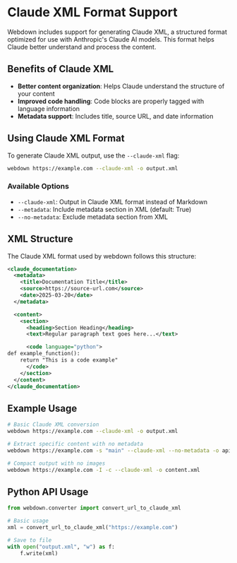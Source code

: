 # Claude XML Format Support

Webdown includes support for generating Claude XML, a structured format optimized for use with Anthropic's Claude AI models. This format helps Claude better understand and process the content.

## Benefits of Claude XML

- **Better content organization**: Helps Claude understand the structure of your content
- **Improved code handling**: Code blocks are properly tagged with language information
- **Metadata support**: Includes title, source URL, and date information

## Using Claude XML Format

To generate Claude XML output, use the `--claude-xml` flag:

```bash
webdown https://example.com --claude-xml -o output.xml
```

### Available Options

- `--claude-xml`: Output in Claude XML format instead of Markdown
- `--metadata`: Include metadata section in XML (default: True)
- `--no-metadata`: Exclude metadata section from XML

## XML Structure

The Claude XML format used by webdown follows this structure:

```xml
<claude_documentation>
  <metadata>
    <title>Documentation Title</title>
    <source>https://source-url.com</source>
    <date>2025-03-20</date>
  </metadata>

  <content>
    <section>
      <heading>Section Heading</heading>
      <text>Regular paragraph text goes here...</text>

      <code language="python">
def example_function():
    return "This is a code example"
      </code>
    </section>
  </content>
</claude_documentation>
```

## Example Usage

```bash
# Basic Claude XML conversion
webdown https://example.com --claude-xml -o output.xml

# Extract specific content with no metadata
webdown https://example.com -s "main" --claude-xml --no-metadata -o api_docs.xml

# Compact output with no images
webdown https://example.com -I -c --claude-xml -o content.xml
```

## Python API Usage

```python
from webdown.converter import convert_url_to_claude_xml

# Basic usage
xml = convert_url_to_claude_xml("https://example.com")

# Save to file
with open("output.xml", "w") as f:
    f.write(xml)
```
